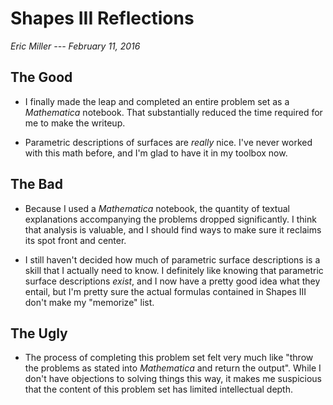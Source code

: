 # Shapes III Reflections
*Eric Miller --- February 11, 2016*

## The Good
* I finally made the leap and completed an entire  problem set as a *Mathematica* notebook. That substantially reduced the time required for me to make the writeup.

* Parametric descriptions of surfaces are *really* nice. I've never worked with this math before, and I'm glad to have it in my toolbox now.

## The Bad
* Because I used a *Mathematica* notebook, the quantity of textual explanations accompanying the problems dropped significantly. I think that analysis is valuable, and I should find ways to make sure it reclaims its spot front and center.

* I still haven't decided how much of parametric surface descriptions is a skill that I actually need to know. I definitely like knowing that parametric surface descriptions *exist*, and I now have a pretty good idea what they entail, but I'm pretty sure the actual formulas contained  in Shapes III don't make my "memorize" list.


## The Ugly
* The process of completing this problem set felt very much like "throw the problems as stated into *Mathematica* and return the output". While I don't have objections to solving things this way, it makes me suspicious that the content of this problem set has limited intellectual depth. 

